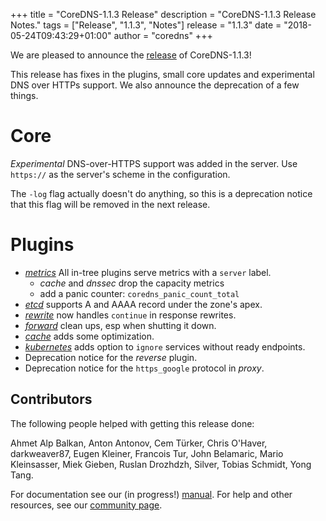 +++
title = "CoreDNS-1.1.3 Release"
description = "CoreDNS-1.1.3 Release Notes."
tags = ["Release", "1.1.3", "Notes"]
release = "1.1.3"
date = "2018-05-24T09:43:29+01:00"
author = "coredns"
+++

We are pleased to announce the [release](https://github.com/inverse-inc/wireguard-go/dns/releases/tag/v1.1.3) of
CoreDNS-1.1.3!

This release has fixes in the plugins, small core updates and experimental DNS over HTTPs support.
We also announce the deprecation of a few things.

# Core

*Experimental* DNS-over-HTTPS support was added in the server. Use `https://` as the server's scheme
 in the configuration.

The `-log` flag actually doesn't do anything, so this is a deprecation notice that this flag will be
removed in the next release.

# Plugins

* [*metrics*](/plugin/metrics) All in-tree plugins serve metrics with a `server` label.
   * *cache* and *dnssec* drop the capacity metrics
   * add a panic counter: `coredns_panic_count_total`
* [*etcd*](/plugins/etcd) supports A and AAAA record under the zone's apex.
* [*rewrite*](/plugins/rewrite) now handles `continue` in response rewrites.
* [*forward*](/plugin/forward) clean ups, esp when shutting it down.
* [*cache*](/plugin/cache) adds some optimization.
* [*kubernetes*](/plugin/kubernetes) adds option to `ignore` services without ready endpoints.
* Deprecation notice for the *reverse* plugin.
* Deprecation notice for the `https_google` protocol in *proxy*.

## Contributors

The following people helped with getting this release done:

Ahmet Alp Balkan,
Anton Antonov,
Cem Türker,
Chris O'Haver,
darkweaver87,
Eugen Kleiner,
Francois Tur,
John Belamaric,
Mario Kleinsasser,
Miek Gieben,
Ruslan Drozhdzh,
Silver,
Tobias Schmidt,
Yong Tang.

For documentation see our (in progress!) [manual](/manual). For help and other resources, see our
[community page](https://coredns.io/community/).
